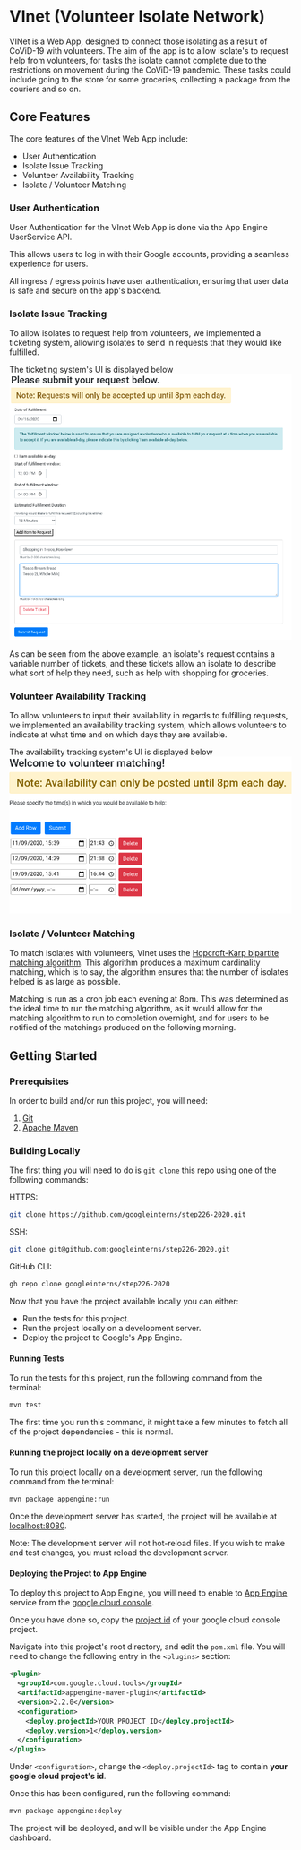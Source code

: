 # VInet (Volunteer Isolate Network)

VINet is a Web App, designed to connect those isolating as a result of CoViD-19 with volunteers. The aim of the app is to allow isolate's to request help from volunteers, for tasks the isolate cannot complete due to the restrictions on movement during the CoViD-19 pandemic. These tasks could include going to the store for some groceries, collecting a package from the couriers and so on.

## Core Features

The core features of the VInet Web App include:

- User Authentication
- Isolate Issue Tracking
- Volunteer Availability Tracking
- Isolate / Volunteer Matching

### User Authentication

User Authentication for the VInet Web App is done via the App Engine UserService API.

This allows users to log in with their Google accounts, providing a seamless experience for users.

All ingress / egress points have user authentication, ensuring that user data is safe and secure on the app's backend.

### Isolate Issue Tracking

To allow isolates to request help from volunteers, we implemented a ticketing system, allowing isolates to send in requests that they would like fulfilled.

The ticketing system's UI is displayed below ![screenshot of the request ticketing UI](screenshots/request_ticket_ui.png)

As can be seen from the above example, an isolate's request contains a variable number of tickets, and these tickets allow an isolate to describe what sort of help they need, such as help with shopping for groceries.

### Volunteer Availability Tracking

To allow volunteers to input their availability in regards to fulfilling requests, we implemented an availability tracking system, which allows volunteers to indicate at what time and on which days they are available.

The availability tracking system's UI is displayed below ![screenshot of the availability tracking UI](screenshots/volunteer_availability_tracking_ui.png)

### Isolate / Volunteer Matching

To match isolates with volunteers, VInet uses the [Hopcroft-Karp bipartite matching algorithm](https://en.wikipedia.org/wiki/Hopcroft%E2%80%93Karp_algorithm). This algorithm produces a maximum cardinality matching, which is to say, the algorithm ensures that the number of isolates helped is as large as possible.

Matching is run as a cron job each evening at 8pm. This was determined as the ideal time to run the matching algorithm, as it would allow for the matching algorithm to run to completion overnight, and for users to be notified of the matchings produced on the following morning.

## Getting Started

### Prerequisites

In order to build and/or run this project, you will need:

1. [Git](https://git-scm.com/)
2. [Apache Maven](https://maven.apache.org/)

### Building Locally

The first thing you will need to do is `git clone` this repo using one of the following commands:

HTTPS:

```bash
git clone https://github.com/googleinterns/step226-2020.git
```

SSH:

```bash
git clone git@github.com:googleinterns/step226-2020.git
```

GitHub CLI:

```bash
gh repo clone googleinterns/step226-2020
```

Now that you have the project available locally you can either:

- Run the tests for this project.
- Run the project locally on a development server.
- Deploy the project to Google's App Engine.

#### Running Tests

To run the tests for this project, run the following command from the terminal:

```bash
mvn test
```

The first time you run this command, it might take a few minutes to fetch all of the project dependencies - this is normal.

#### Running the project locally on a development server

To run this project locally on a development server, run the following command from the terminal:

```bash
mvn package appengine:run
```

Once the development server has started, the project will be available at <localhost:8080>.

Note: The development server will not hot-reload files. If you wish to make and test changes, you must reload the development server.

#### Deploying the Project to App Engine

To deploy this project to App Engine, you will need to enable to [App Engine](cloud.google.com/appengine) service from the [google cloud console](console.cloud.google.com).

Once you have done so, copy the [project id](cloud.google.com/resource-manager/docs/creating-managing-projects#identifying_projects) of your google cloud console project.

Navigate into this project's root directory, and edit the `pom.xml` file. You will need to change the following entry in the `<plugins>` section:

```xml
<plugin>
  <groupId>com.google.cloud.tools</groupId>
  <artifactId>appengine-maven-plugin</artifactId>
  <version>2.2.0</version>
  <configuration>
    <deploy.projectId>YOUR_PROJECT_ID</deploy.projectId>
    <deploy.version>1</deploy.version>
  </configuration>
</plugin>
```

Under `<configuration>`, change the `<deploy.projectId>` tag to contain **your google cloud project's id**.

Once this has been configured, run the following command:

```bash
mvn package appengine:deploy
```

The project will be deployed, and will be visible under the App Engine dashboard.
